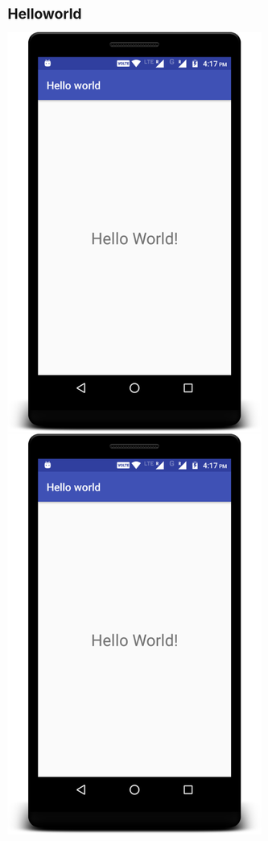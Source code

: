 # Helloworld
![alt text](screenshots/device-2017-08-13-161732.png) ![alt text](screenshots/device-2017-08-13-161732.png)
